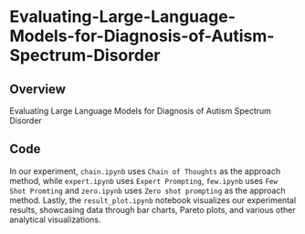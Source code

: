 # Evaluating-Large-Language-Models-for-Diagnosis-of-Autism-Spectrum-Disorder
## Overview
Evaluating Large Language Models for Diagnosis of Autism Spectrum Disorder
## Code
In our experiment, ```chain.ipynb``` uses ```Chain of Thoughts``` as the approach method, while ``expert.ipynb`` uses ``Expert Prompting``, ``few.ipynb`` uses ``Few Shot Promting`` and ``zero.ipynb`` uses ``Zero shot prompting`` as the approach method. Lastly, the ```result_plot.ipynb``` notebook visualizes our experimental results, showcasing data through bar charts, Pareto plots, and various other analytical visualizations.
